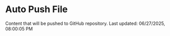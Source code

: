 # Auto Push File

Content that will be pushed to GitHub repository.
Last updated: 06/27/2025, 08:00:05 PM